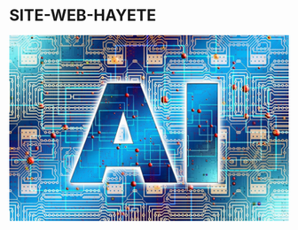 # SITE-WEB-HAYETE
![artificiel intelligence](https://github.com/Hayete285/SITE-WEB-HAYETE/blob/main/assets/artificial-intelligence-4111582_1280.jpg)
